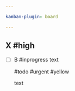 ```yaml
---

kanban-plugin: board

---
```


## X #high
- [ ] B #inprogress
  text
  
  #todo
  #urgent
  #yellow
  
  text



